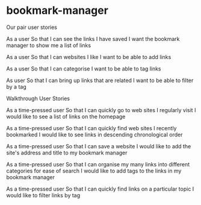 # bookmark-manager

Our pair user stories

As a user
So that I can see the links I have saved
I want the bookmark manager to show me a list of links

As a user
So that I can websites I like
I want to be able to add links

As a user
So that I can categorise
I want to be able to tag links

As user
So that I can bring up links that are related
I want to be able to filter by a tag

Walkthrough User Stories

As a time-pressed user
So that I can quickly go to web sites I regularly visit
I would like to see a list of links on the homepage

As a time-pressed user
So that I can quickly find web sites I recently bookmarked
I would like to see links in descending chronological order

As a time-pressed user
So that I can save a website
I would like to add the site's address and title to my bookmark manager

As a time-pressed user
So that I can organise my many links into different categories for ease of search
I would like to add tags to the links in my bookmark manager

As a time-pressed user
So that I can quickly find links on a particular topic
I would like to filter links by tag
